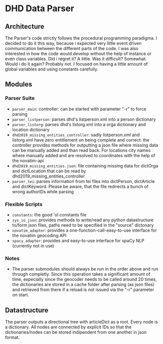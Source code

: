 # DHD Data Parser
## Architecture

The Parser's code strictly follows the procedural programming paradigma. I decided to do it this way, because i expected very little event driven communication between the different parts of the code. I was also interested in how the code would develop without the help of instance or even class variables. Did i regret it? A little. Was it difficult? Somewhat. Would i do it again? Probably not.
I focused on having a little amount of global variables and using constants carefully.

## Modules

### Parser Suite
- `parser_main`: controller: can be started with parameter "-r" to force parsing
- `parser_listperson`: parses dhd's listperson.xml into a person dictionary
- `parser_listorg`: parses dhd's listorg.xml into a orga dictionary and location dictionary
- `dhd2019_missing_entities_controller`: sadly listperson.xml and listorg.xml have zero entitlement on being complete and correct: the controller provides methods for outputting a json file where missing data can be manually added and than read back. For locations city names where manually added and are resolved to coordinates with the help of the novatim-api
- `dhd2019_missing_entities.json`: file containing missing data for dictOrga and dictLocation that can be read by dhd2019_missing_entities_controller
- `parser_tei`: parses information from tei files into dictPerson, dictArticle and dictKeyword. Please be aware, that the file redirects a bunch of wrong authorIDs while  parsing

### Flexible Scripts
- `constants`: the good 'ol constants file
- `sys_io_json`: provides methods to write/read any python datastructure to/form json files, paths need to be specified in the "source" dictonary
- `novatim_adapter`: provides a one-function-call-easy-to-use interface for the novatim geocoding API
- `spacy_adapter`: provides and easy-to-use interface for spaCy NLP (currently not in use)

### Notes
- The parser submodules should always be run in the order above and run through completly. Since this operation takes a significant amount of time, expecially since the geocoder needs to be called around 20 times, the dictionaries are stored in a cache folder after parsing (as json files) and retrieved from there if a reload is not issued via the "-r" parameter on start.

## Datastructure
The parser outputs a directional tree with articleDict as a root. Every node is a dictionary. All nodes are connected by explicit IDs so that the dictionaries/nodes can be stored indipendent from one another in json format.
